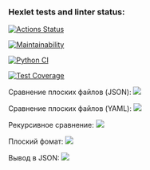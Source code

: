 ### Hexlet tests and linter status:
[![Actions Status](https://github.com/Aatem/python-project-50/workflows/hexlet-check/badge.svg)](https://github.com/Aatem/python-project-50/actions)

[![Maintainability](https://api.codeclimate.com/v1/badges/7736c7ad7f438ef35207/maintainability)](https://codeclimate.com/github/Aatem/python-project-50/maintainability)

[![Python CI](https://github.com/Aatem/python-project-50/actions/workflows/Python%20CI.yml/badge.svg)](https://github.com/Aatem/python-project-50/actions/workflows/Python%20CI.yml)

[![Test Coverage](https://api.codeclimate.com/v1/badges/7736c7ad7f438ef35207/test_coverage)](https://codeclimate.com/github/Aatem/python-project-50/test_coverage)

Сравнение плоских файлов (JSON):
<a href="https://asciinema.org/a/FJnMl19o4X4YOITxNmu56SZsS" target="_blank"><img src="https://asciinema.org/a/FJnMl19o4X4YOITxNmu56SZsS.svg" /></a>

Сравнение плоских файлов (YAML):
<a href="https://asciinema.org/a/eotrHUpjxBKnXRxp2Vl9e2No3" target="_blank"><img src="https://asciinema.org/a/eotrHUpjxBKnXRxp2Vl9e2No3.svg" /></a>

Рекурсивное сравнение:
<a href="https://asciinema.org/a/JtH8GaWKSzFiDtWmIyxCxiNeZ" target="_blank"><img src="https://asciinema.org/a/JtH8GaWKSzFiDtWmIyxCxiNeZ.svg" /></a>

Плоский фомат:
<a href="https://asciinema.org/a/tZDV5I4nQQH9epeDSRC3Ccxca" target="_blank"><img src="https://asciinema.org/a/tZDV5I4nQQH9epeDSRC3Ccxca.svg" /></a>

Вывод в JSON:
<a href="https://asciinema.org/a/8Xodhk6lb6JfgDT4ox6Ycw03J" target="_blank"><img src="https://asciinema.org/a/8Xodhk6lb6JfgDT4ox6Ycw03J.svg" /></a>
